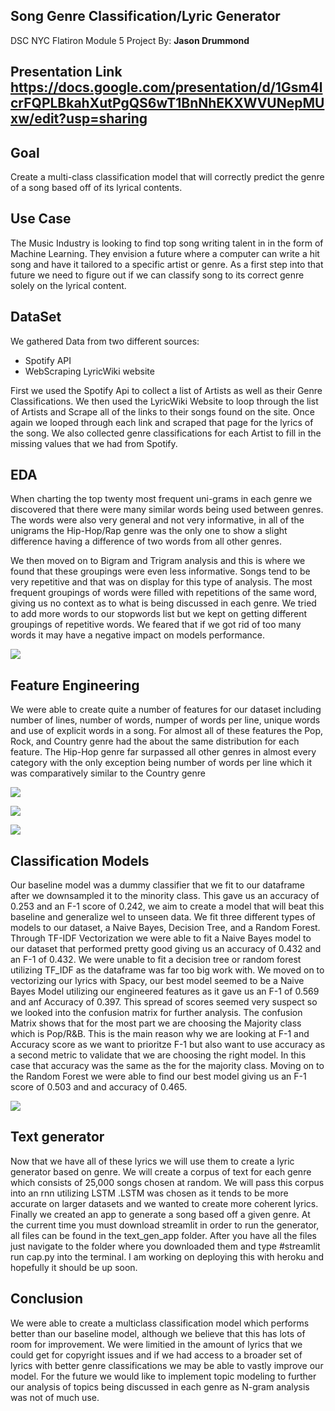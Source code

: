 ## Song Genre Classification/Lyric Generator

DSC NYC Flatiron Module 5 Project
By: **Jason Drummond**

## Presentation Link https://docs.google.com/presentation/d/1Gsm4lcrFQPLBkahXutPgQS6wT1BnNhEKXWVUNepMUxw/edit?usp=sharing

## Goal

Create a multi-class classification model that will correctly predict the genre of a song based off of its lyrical contents. 

## Use Case

The Music Industry is looking  to find top song writing talent in in the form of Machine Learning. They envision a future where a computer can write a hit song and have it tailored to a specific artist or genre. As a first step into that future we need to figure out if we can classify song to its correct genre solely on the lyrical content.

## DataSet

We gathered Data from two different sources:
 * Spotify API
 * WebScraping LyricWiki website

First we used the Spotify Api to collect a list of Artists as well as their Genre Classifications. We then used the LyricWiki Website to loop through the list of Artists and Scrape all of the links to their songs found on the site. Once again we looped through each link and scraped that page for the lyrics of the song. We also collected genre classifications for each Artist to fill in the missing values that we had from Spotify.


## EDA

When charting the top twenty most frequent uni-grams in each genre we discovered that there were many similar words being used between genres. The words were also very general and not very informative, in all of the unigrams the Hip-Hop/Rap genre was the only one to show a slight difference having a difference of two words from all other genres. 

We then moved on to Bigram and Trigram analysis and this is where we found that these groupings were even less informative. Songs tend to be very repetitive and that was on display for this type of analysis. The most frequent groupings of words were filled with repetitions of the same word, giving us no context as to what is being discussed in each genre. We tried to add more words to our stopwords list but we kept on getting different groupings of repetitive words. We feared that if we got rid of too many words it may have a negative impact on models performance.

![](/Visuals/trigrams.png)

## Feature Engineering

We were able to create quite a number of features for our dataset including number of lines, number of words, numper of words per line, unique words and use of explicit words in a song. For almost all of these features the Pop, Rock, and Country genre had the about the same distribution for each feature. The Hip-Hop genre far surpassed all other genres in almost every category with the only exception being number of words per line which it was comparatively similar to the Country genre

![](/Visuals/num_lines.png)

![](/Visuals/words_per_line.png)

![](/Visuals/unique_words.png)

## Classification Models

Our baseline model was a dummy classifier that we fit to our dataframe after we downsampled it to the minority class. This gave us an accuracy of 0.253 and an F-1 score of 0.242, we aim to create a model that will beat this baseline and generalize wel to unseen data. We fit three different types of models to our dataset, a Naive Bayes, Decision Tree, and a Random Forest. Through TF-IDF Vectorization we were able to fit a Naive Bayes model to our dataset that performed pretty good giving us an accuracy of 0.432 and an F-1 of 0.432. We were unable to fit a decision tree or random forest utilizing TF_IDF as the dataframe was far too big work with. We moved on to vectorizing our lyrics with Spacy, our best model seemed to be a Naive Bayes Model utilizing our engineered features as it gave us an F-1 of 0.569 and anf Accuracy of 0.397. This spread of scores seemed very suspect so we looked into the confusion matrix for further analysis. The confusion Matrix shows that for the most part we are choosing the Majority class which is Pop/R&B. This is the main reason why we are looking at F-1 and Accuracy score as we want to prioritze F-1 but also want to use accuracy as a second metric to validate that we are choosing the right model. In this case that accuracy was the same as the for the majority class. Moving on to the Random Forest we were able to find our best model giving us an F-1 score of 0.503 and and accuracy of 0.465.

![](/Visuals/classes.png)

## Text generator

Now that we have all of these lyrics we will use them to create a lyric generator based on genre. We will create a corpus of text for each genre which consists of 25,000 songs chosen at random. We will pass this corpus into an rnn utilizing LSTM .LSTM was chosen as it tends to be more accurate on larger datasets and we wanted to create more coherent lyrics. Finally we created an app to generate a song based off a given genre. At the current time you must download streamlit in order to run the generator, all files can be found in the text_gen_app folder. After you have all the files just navigate to the folder where you downloaded them and type #streamlit run cap.py into the terminal. I am working on deploying this with heroku and hopefully it should be up soon.


## Conclusion

We were able to create a multiclass classification model which performs better than our baseline model, although we believe that this has lots of room for improvement. We were limitied in the amount of lyrics that we could get for copyright issues and if we had access to a broader set of lyrics with better genre classifications we may be able to vastly improve our model. For the future we would like to implement topic modeling to further our analysis of topics being discussed in each genre as N-gram analysis was not of much use. 

